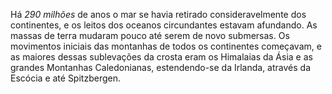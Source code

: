 ﻿Há *290 milhões* de anos o mar se havia retirado consideravelmente dos continentes, e os leitos dos oceanos circundantes estavam afundando. As massas de terra mudaram pouco até serem de novo submersas. Os movimentos iniciais das montanhas de todos os continentes começavam, e as maiores dessas sublevações da crosta eram os Himalaias da Ásia e as grandes Montanhas Caledonianas, estendendo-se da Irlanda, através da Escócia e até Spitzbergen.